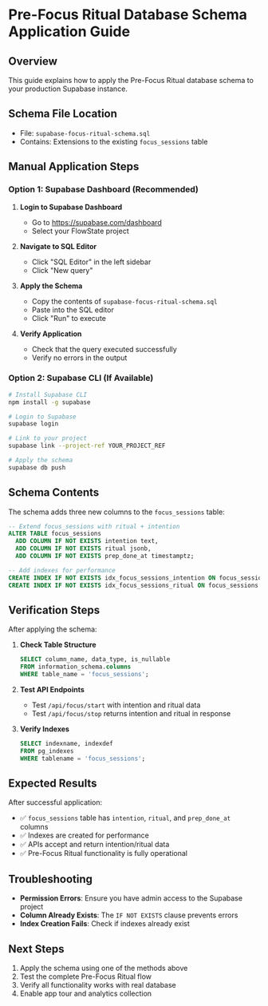 # Pre-Focus Ritual Database Schema Application Guide

## Overview
This guide explains how to apply the Pre-Focus Ritual database schema to your production Supabase instance.

## Schema File Location
- File: `supabase-focus-ritual-schema.sql`
- Contains: Extensions to the existing `focus_sessions` table

## Manual Application Steps

### Option 1: Supabase Dashboard (Recommended)
1. **Login to Supabase Dashboard**
   - Go to https://supabase.com/dashboard
   - Select your FlowState project

2. **Navigate to SQL Editor**
   - Click "SQL Editor" in the left sidebar
   - Click "New query"

3. **Apply the Schema**
   - Copy the contents of `supabase-focus-ritual-schema.sql`
   - Paste into the SQL editor
   - Click "Run" to execute

4. **Verify Application**
   - Check that the query executed successfully
   - Verify no errors in the output

### Option 2: Supabase CLI (If Available)
```bash
# Install Supabase CLI
npm install -g supabase

# Login to Supabase
supabase login

# Link to your project
supabase link --project-ref YOUR_PROJECT_REF

# Apply the schema
supabase db push
```

## Schema Contents
The schema adds three new columns to the `focus_sessions` table:

```sql
-- Extend focus_sessions with ritual + intention
ALTER TABLE focus_sessions
  ADD COLUMN IF NOT EXISTS intention text,
  ADD COLUMN IF NOT EXISTS ritual jsonb,
  ADD COLUMN IF NOT EXISTS prep_done_at timestamptz;

-- Add indexes for performance
CREATE INDEX IF NOT EXISTS idx_focus_sessions_intention ON focus_sessions(intention) WHERE intention IS NOT NULL;
CREATE INDEX IF NOT EXISTS idx_focus_sessions_ritual ON focus_sessions USING GIN (ritual) WHERE ritual IS NOT NULL;
```

## Verification Steps
After applying the schema:

1. **Check Table Structure**
   ```sql
   SELECT column_name, data_type, is_nullable 
   FROM information_schema.columns 
   WHERE table_name = 'focus_sessions';
   ```

2. **Test API Endpoints**
   - Test `/api/focus/start` with intention and ritual data
   - Test `/api/focus/stop` returns intention and ritual in response

3. **Verify Indexes**
   ```sql
   SELECT indexname, indexdef 
   FROM pg_indexes 
   WHERE tablename = 'focus_sessions';
   ```

## Expected Results
After successful application:
- ✅ `focus_sessions` table has `intention`, `ritual`, and `prep_done_at` columns
- ✅ Indexes are created for performance
- ✅ APIs accept and return intention/ritual data
- ✅ Pre-Focus Ritual functionality is fully operational

## Troubleshooting
- **Permission Errors**: Ensure you have admin access to the Supabase project
- **Column Already Exists**: The `IF NOT EXISTS` clause prevents errors
- **Index Creation Fails**: Check if indexes already exist

## Next Steps
1. Apply the schema using one of the methods above
2. Test the complete Pre-Focus Ritual flow
3. Verify all functionality works with real database
4. Enable app tour and analytics collection
